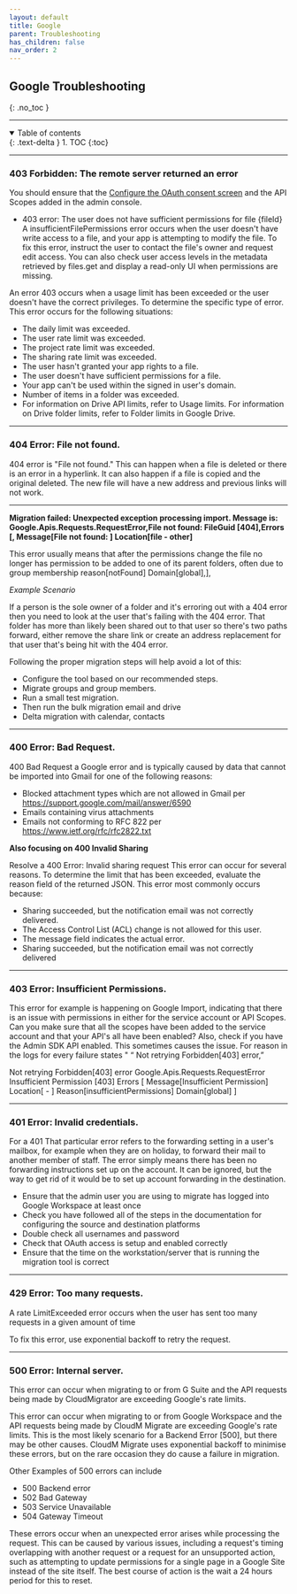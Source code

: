 ```yaml
---
layout: default
title: Google
parent: Troubleshooting
has_children: false
nav_order: 2
---
```


## Google Troubleshooting
{: .no_toc }

---

<a name="top"></a>
<details open markdown="block">
  <summary>
    Table of contents
  </summary>
  {: .text-delta }
1. TOC
{:toc}
</details>

---

###  403 Forbidden: The remote server returned an error

You should ensure that the <a href="https://developers.google.com/workspace/guides/configure-oauth-consent">Configure the OAuth consent screen</a> and the API Scopes added in the admin console.

- 403 error: The user does not have sufficient permissions for file {fileId}
A insufficientFilePermissions error occurs when the user doesn't have write access to a file, and your app is attempting to modify the file.
To fix this error, instruct the user to contact the file's owner and request edit access. You can also check user access levels in the metadata retrieved by files.get and display a read-only UI when permissions are missing.

An error 403 occurs when a usage limit has been exceeded or the user doesn't have the correct privileges. To determine the specific type of error. This error occurs for the following situations:

- The daily limit was exceeded.
- The user rate limit was exceeded.
- The project rate limit was exceeded.
- The sharing rate limit was exceeded.
- The user hasn't granted your app rights to a file.
- The user doesn't have sufficient permissions for a file.
- Your app can't be used within the signed in user's domain.
- Number of items in a folder was exceeded.
- For information on Drive API limits, refer to Usage limits. For information on Drive folder limits, refer to Folder limits in Google Drive.

---

### 404 Error: File not found.

 404 error is "File not found." This can happen when a file is deleted or there is an error in a hyperlink. It can also happen if a file is copied and the original deleted. The new file will have a new address and previous links will not work.
 
 ---
**Migration failed: Unexpected exception processing import. Message is: Google.Apis.Requests.RequestError,File not found: FileGuid [404],Errors [, Message[File not found: ] Location[file - other]**

This error usually means that after the permissions change the file no longer has permission to be added to one of its parent folders, often due to group membership reason[notFound] Domain[global],],

*Example Scenario*

If a person is the sole owner of a folder and it's erroring out with a 404 error then you need to look at the user that's failing with the 404 error. That folder has more than likely been shared out to that user so there's two paths forward, either remove the share link or create an address replacement for that user that's being hit with the 404 error. 

Following the proper migration steps will help avoid a lot of this:

- Configure the tool based on our recommended steps. 
- Migrate groups and group members. 
- Run a small test migration.
- Then run the bulk migration email and drive
- Delta migration with calendar, contacts

---
### 400 Error: Bad Request. 

400 Bad Request a Google error and is typically caused by data that cannot be imported into Gmail for one of the following reasons:

- Blocked attachment types which are not allowed in Gmail per https://support.google.com/mail/answer/6590
- Emails containing virus attachments
- Emails not conforming to RFC 822 per https://www.ietf.org/rfc/rfc2822.txt

**Also focusing on 400 Invalid Sharing**

Resolve a 400 Error: Invalid sharing request
This error can occur for several reasons. To determine the limit that has been exceeded, evaluate the reason field of the returned JSON. This error most commonly occurs because:

- Sharing succeeded, but the notification email was not correctly delivered.
- The Access Control List (ACL) change is not allowed for this user.
- The message field indicates the actual error.
-  Sharing succeeded, but the notification email was not correctly delivered

---

### 403 Error: Insufficient Permissions.

This error for example is happening on Google Import, indicating that there is an issue with permissions in either for the service account or API Scopes.  Can you make sure that all the scopes have been added to the service account and that your API's all have been enabled?  Also, check if you have the Admin SDK API enabled. This sometimes causes the issue. For reason in the logs for every failure states " “ Not retrying Forbidden[403] error,”


Not retrying Forbidden[403] error Google.Apis.Requests.RequestError Insufficient Permission [403] Errors [ Message[Insufficient Permission] Location[ - ] Reason[insufficientPermissions] Domain[global] ]

---
### 401 Error: Invalid credentials.

For a 401 That particular error refers to the forwarding setting in a user's mailbox, for example when they are on holiday, to forward their mail to another member of staff. The error simply means there has been no forwarding instructions set up on the account. It can be ignored, but the way to get rid of it would be to set up account forwarding in the destination. 

- Ensure that the admin user you are using to migrate has logged into Google Workspace at least once
- Check you have followed all of the steps in the documentation for configuring the source and destination platforms
- Double check all usernames and password
- Check that OAuth access is setup and enabled correctly
- Ensure that the time on the workstation/server that is running the migration tool is correct

---

### 429 Error: Too many requests.

A rate LimitExceeded error occurs when the user has sent too many requests in a given amount of time

To fix this error, use exponential backoff to retry the request.

---

### 500 Error: Internal server.

This error can occur when migrating to or from G Suite and the API requests being made by CloudMigrator are exceeding Google's rate limits.  

This error can occur when migrating to or from Google Workspace and the API requests being made by CloudM Migrate are exceeding Google's rate limits. This is the most likely scenario for a Backend Error [500], but there may be other causes. CloudM Migrate uses exponential backoff to minimise these errors, but on the rare occasion they do cause a failure in migration.

Other Examples of 500 errors can include 

- 500 Backend error
- 502 Bad Gateway
- 503 Service Unavailable
- 504 Gateway Timeout

These errors occur when an unexpected error arises while processing the request. This can be caused by various issues, including a request's timing overlapping with another request or a request for an unsupported action, such as attempting to update permissions for a single page in a Google Site instead of the site itself.
The best course of action is the wait a 24 hours period for this to reset. 
